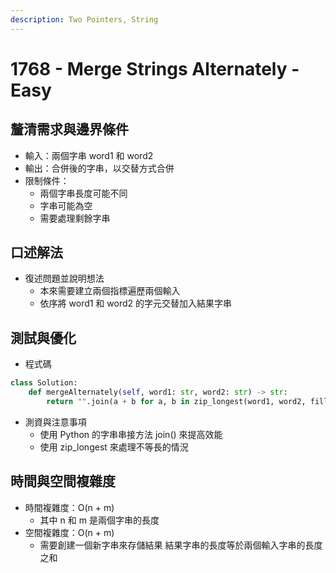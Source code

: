 ```yaml
---
description: Two Pointers, String
---
```


# 1768 - Merge Strings Alternately - Easy

## 釐清需求與邊界條件

* 輸入：兩個字串 word1 和 word2
* 輸出：合併後的字串，以交替方式合併
* 限制條件：
  * 兩個字串長度可能不同
  * 字串可能為空
  * 需要處理剩餘字串

## 口述解法

* 復述問題並說明想法
  * 本來需要建立兩個指標遍歷兩個輸入
  * 依序將 word1 和 word2 的字元交替加入結果字串

## 測試與優化

* 程式碼

```python
class Solution:
    def mergeAlternately(self, word1: str, word2: str) -> str:
        return "".join(a + b for a, b in zip_longest(word1, word2, fillvalue=''))

```

* 測資與注意事項
  * 使用 Python 的字串串接方法 join() 來提高效能
  * 使用 zip\_longest 來處理不等長的情況

## 時間與空間複雜度

* 時間複雜度：O(n + m)
  * 其中 n 和 m 是兩個字串的長度
* 空間複雜度：O(n + m)
  * 需要創建一個新字串來存儲結果 結果字串的長度等於兩個輸入字串的長度之和
